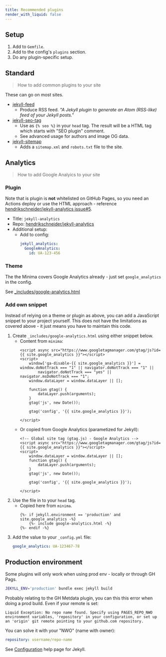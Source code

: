```yaml
---
title: Recommended plugins
render_with_liquid: false
---
```



## Setup

1. Add to `Gemfile`.
2. Add to the config's `plugins` section.
3. Do any plugin-specific setup.


## Standard
> How to add common plugins to your site

These can go on most sites.

- [jekyll-feed](https://github.com/jekyll/jekyll-feed)
	- Produce RSS feed. _"A Jekyll plugin to generate an Atom (RSS-like) feed of your Jekyll posts."_
- [jekyll-seo-tag](https://github.com/jekyll/jekyll-seo-tag)
	- Use as `{% seo %}` in your `head` tag. The result will be a HTML tag which starts with "SEO plugin"  comment.
	- See advanced usage for authors and image OG data.
- [jekyll-sitemap](https://github.com/jekyll/jekyll-sitemap)
	- Adds a `sitemap.xml` and `robots.txt` file to the site.


## Analytics
> How to add Google Analyics to your site

### Plugin

Note that is plugin is **not** whitelisted on GitHub Pages, so you need an Actions deploy or use the HTML approach - reference [hendrikschneider/jekyll-analytics issue#5](https://github.com/hendrikschneider/jekyll-analytics/issues/5).

- Title: `jekyll-analytics`
- Repo: [hendrikschneider/jekyll-analytics](https://github.com/hendrikschneider/jekyll-analytics)
- Additional setup:
    - Add to config:
        ```yaml
        jekyll_analytics:
          GoogleAnalytics:
            id: UA-123-456
        ```

### Theme

The the Minima covers Google Analytics already - just set `google_analytics` in the config. 

See [\_includes/google-analytics.html](https://github.com/jekyll/minima/blob/master/_includes/google-analytics.html)

### Add own snippet

Instead of relying on a theme or plugin as above, you can add a JavaScript snippet to your project yourself. This does not have the limitations as covered above - it just means you have to maintain this code.

1. Create `_includes/google-analytics.html` using either snippet below.
    - Content from `minima`:
        ```liquid
        <script async src="https://www.googletagmanager.com/gtag/js?id={{ site.google_analytics }}"></script>
        <script>
            window['ga-disable-{{ site.google_analytics }}'] = window.doNotTrack === "1" || navigator.doNotTrack === "1" ||
                navigator.doNotTrack === "yes" || navigator.msDoNotTrack === "1";
            window.dataLayer = window.dataLayer || [];

            function gtag() {
                dataLayer.push(arguments);
            }
            gtag('js', new Date());

            gtag('config', '{{ site.google_analytics }}');

        </script>
        ```
    - Or copied from Google Analytics (parametized for Jekyll):
        ```liquid
        <!-- Global site tag (gtag.js) - Google Analytics -->
        <script async src="https://www.googletagmanager.com/gtag/js?id={{ site.google_analytics }}"></script>
        <script>
            window.dataLayer = window.dataLayer || [];
            function gtag() {
                dataLayer.push(arguments);
            }
            gtag('js', new Date());

            gtag('config', '{{ site.google_analytics }}');

        </script>
        ```
2. Use the file in to your `head` tag.
    - Copied here from `minima`.
        ```liquid
        {%- if jekyll.environment == 'production' and site.google_analytics -%}
            {%- include google-analytics.html -%}
        {%- endif -%}
        ```
3. Add the value to your `_config.yml` file:
    ```yaml
    google_analytics: UA-123467-78
    ```


## Production environment

Some plugins will only work when using prod env - locally or through GH Pags.

```sh
JEKYLL_ENV='production' bundle exec jekyll build
```

Probably relating to the GH Metdata plugin, you can this this error when doing a prod build. Even if your remote is set:

```
Liquid Exception: No repo name found. Specify using PAGES_REPO_NWO environment variables, 'repository' in your configuration, or set up an 'origin' git remote pointing to your github.com repository.
```

You can solve it with your "NWO" (name with owner):

```yaml
repository: username/repo-name
```

See [Configuration](https://jekyll.github.io/github-metadata/configuration/) help page for Jekyll.
